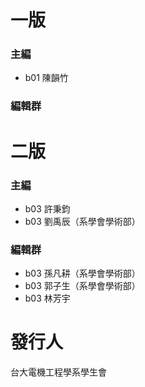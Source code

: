 # 一版

### 主編

* b01 陳韻竹

### 編輯群

# 二版

### 主編

* b03 許秉鈞
* b03 劉禹辰（系學會學術部）

### 編輯群

* b03 孫凡耕（系學會學術部）
* b03 郭子生（系學會學術部）
* b03 林芳宇

# 發行人

台大電機工程學系學生會

